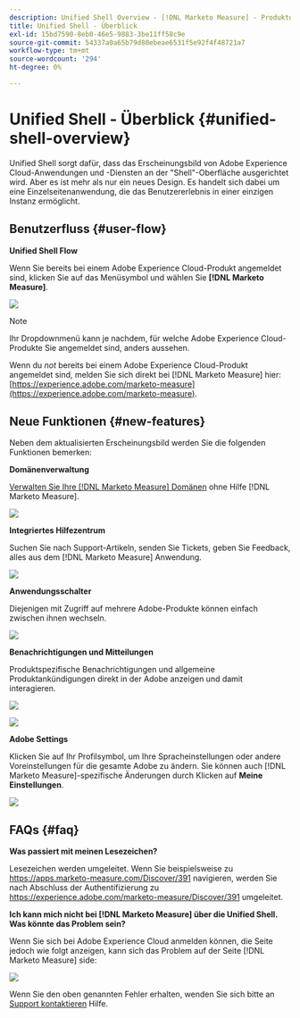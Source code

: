 ```yaml
---
description: Unified Shell Overview - [!DNL Marketo Measure] - Produktdokumentation
title: Unified Shell - Überblick
exl-id: 15bd7590-8eb0-46e5-9883-3be11ff58c9e
source-git-commit: 54337a0a65b79d80ebeae6531f5e92f4f48721a7
workflow-type: tm+mt
source-wordcount: '294'
ht-degree: 0%

---
```


# Unified Shell - Überblick {#unified-shell-overview}

Unified Shell sorgt dafür, dass das Erscheinungsbild von Adobe Experience Cloud-Anwendungen und -Diensten an der &quot;Shell&quot;-Oberfläche ausgerichtet wird. Aber es ist mehr als nur ein neues Design. Es handelt sich dabei um eine Einzelseitenanwendung, die das Benutzererlebnis in einer einzigen Instanz ermöglicht.

## Benutzerfluss {#user-flow}

**Unified Shell Flow**

Wenn Sie bereits bei einem Adobe Experience Cloud-Produkt angemeldet sind, klicken Sie auf das Menüsymbol und wählen Sie **[!DNL Marketo Measure]**.

![](assets/unified-shell-overview-4.png)

>[!NOTE]
>
>Ihr Dropdownmenü kann je nachdem, für welche Adobe Experience Cloud-Produkte Sie angemeldet sind, anders aussehen.

Wenn du _not_ bereits bei einem Adobe Experience Cloud-Produkt angemeldet sind, melden Sie sich direkt bei [!DNL Marketo Measure] hier: [https://experience.adobe.com/marketo-measure](https://experience.adobe.com/marketo-measure).

## Neue Funktionen {#new-features}

Neben dem aktualisierten Erscheinungsbild werden Sie die folgenden Funktionen bemerken:

**Domänenverwaltung**

[Verwalten Sie Ihre [!DNL Marketo Measure] Domänen](/help/marketo-measure-and-adobe/domain-management.md) ohne Hilfe [!DNL Marketo Measure].

![](assets/unified-shell-overview-5.png)

**Integriertes Hilfezentrum**

Suchen Sie nach Support-Artikeln, senden Sie Tickets, geben Sie Feedback, alles aus dem [!DNL Marketo Measure] Anwendung.

![](assets/unified-shell-overview-6.png)

**Anwendungsschalter**

Diejenigen mit Zugriff auf mehrere Adobe-Produkte können einfach zwischen ihnen wechseln.

![](assets/unified-shell-overview-7.png)

**Benachrichtigungen und Mitteilungen**

Produktspezifische Benachrichtigungen und allgemeine Produktankündigungen direkt in der Adobe anzeigen und damit interagieren.

![](assets/unified-shell-overview-8.png)

![](assets/unified-shell-overview-9.png)

**Adobe Settings**

Klicken Sie auf Ihr Profilsymbol, um Ihre Spracheinstellungen oder andere Voreinstellungen für die gesamte Adobe zu ändern. Sie können auch [!DNL Marketo Measure]-spezifische Änderungen durch Klicken auf **Meine Einstellungen**.

![](assets/unified-shell-overview-10.png)

## FAQs {#faq}

**Was passiert mit meinen Lesezeichen?**

Lesezeichen werden umgeleitet. Wenn Sie beispielsweise zu https://apps.marketo-measure.com/Discover/391 navigieren, werden Sie nach Abschluss der Authentifizierung zu https://experience.adobe.com/marketo-measure/Discover/391 umgeleitet.

**Ich kann mich nicht bei [!DNL Marketo Measure] über die Unified Shell. Was könnte das Problem sein?**

Wenn Sie sich bei Adobe Experience Cloud anmelden können, die Seite jedoch wie folgt anzeigen, kann sich das Problem auf der Seite [!DNL Marketo Measure] side:

![](assets/unified-shell-overview-11.png)

Wenn Sie den oben genannten Fehler erhalten, wenden Sie sich bitte an [Support kontaktieren](https://nation.marketo.com/t5/support/ct-p/Support) Hilfe.
